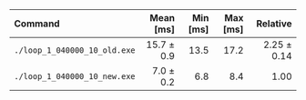 | Command | Mean [ms] | Min [ms] | Max [ms] | Relative |
|:---|---:|---:|---:|---:|
| `./loop_1_040000_10_old.exe` | 15.7 ± 0.9 | 13.5 | 17.2 | 2.25 ± 0.14 |
| `./loop_1_040000_10_new.exe` | 7.0 ± 0.2 | 6.8 | 8.4 | 1.00 |
